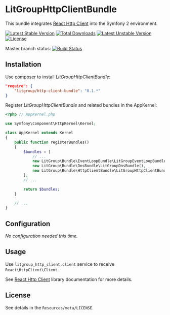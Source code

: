 LitGroupHttpClientBundle
========================

This bundle integrates [React Http Client][1] into the Symfony 2 environment.

[![Latest Stable Version](https://poser.pugx.org/litgroup/http-client-bundle/v/stable.svg)](https://packagist.org/packages/litgroup/http-client-bundle)
[![Total Downloads](https://poser.pugx.org/litgroup/http-client-bundle/downloads.svg)](https://packagist.org/packages/litgroup/http-client-bundle)
[![Latest Unstable Version](https://poser.pugx.org/litgroup/http-client-bundle/v/unstable.svg)](https://packagist.org/packages/litgroup/http-client-bundle)
[![License](https://poser.pugx.org/litgroup/http-client-bundle/license.svg)](https://packagist.org/packages/litgroup/http-client-bundle)

Master branch status:
[![Build Status](https://travis-ci.org/LitGroup/LitGroupHttpClientBundle.svg?branch=master)](https://travis-ci.org/LitGroup/LitGroupHttpClientBundle)



Installation
------------

Use [composer][2] to install _LitGroupHttpClientBundle_:

```json
"require": {
    "litgroup/http-client-bundle": "0.1.*"
}
```

Register _LitGroupHttpClientBundle_ and related bundles in the AppKernel:

```php
<?php // AppKernel.php

use Symfony\Component\HttpKernel\Kernel;

class AppKernel extends Kernel
{
    public function registerBundles()
    {
        $bundles = [
            // ...
            new LitGroup\Bundle\EventLoopBundle\LitGroupEventLoopBundle(),
            new LitGroup\Bundle\DnsBundle\LitGroupDnsBundle(),
            new LitGroup\Bundle\HttpClientBundle\LitGroupHttpClientBundle(),
        ];
        // ...

        return $bundles;
    }

    // ...
}
```

Configuration
-------------

_No configuration needed this time._

Usage
-----

Use `litgroup_http_client.client` service to receive `React\HttpClient\Client`.

See [React Http Client][1] library documentation for more details.

License
-------
See details in the `Resources/meta/LICENSE`.

[1]: https://github.com/reactphp/http-client
[2]: http://getcomposer.org